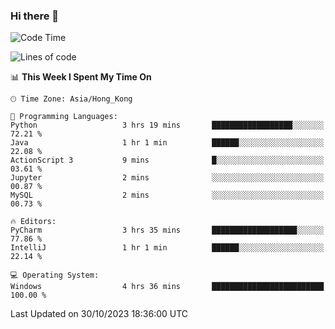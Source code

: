 ### Hi there 👋

<!--
**RoiexLee/RoiexLee** is a ✨ _special_ ✨ repository because its `README.md` (this file) appears on your GitHub profile.

Here are some ideas to get you started:

- 🔭 I’m currently working on ...
- 🌱 I’m currently learning ...
- 👯 I’m looking to collaborate on ...
- 🤔 I’m looking for help with ...
- 💬 Ask me about ...
- 📫 How to reach me: ...
- 😄 Pronouns: ...
- ⚡ Fun fact: ...
-->

<!--START_SECTION:waka-->
![Code Time](http://img.shields.io/badge/Code%20Time-377%20hrs%2015%20mins-blue)

![Lines of code](https://img.shields.io/badge/From%20Hello%20World%20I%27ve%20Written-37.4%20thousand%20lines%20of%20code-blue)

📊 **This Week I Spent My Time On** 

```text
🕑︎ Time Zone: Asia/Hong_Kong

💬 Programming Languages: 
Python                   3 hrs 19 mins       ██████████████████░░░░░░░   72.21 % 
Java                     1 hr 1 min          ██████░░░░░░░░░░░░░░░░░░░   22.08 % 
ActionScript 3           9 mins              █░░░░░░░░░░░░░░░░░░░░░░░░   03.61 % 
Jupyter                  2 mins              ░░░░░░░░░░░░░░░░░░░░░░░░░   00.87 % 
MySQL                    2 mins              ░░░░░░░░░░░░░░░░░░░░░░░░░   00.73 % 

🔥 Editors: 
PyCharm                  3 hrs 35 mins       ███████████████████░░░░░░   77.86 % 
IntelliJ                 1 hr 1 min          ██████░░░░░░░░░░░░░░░░░░░   22.14 % 

💻 Operating System: 
Windows                  4 hrs 36 mins       █████████████████████████   100.00 % 
```


 Last Updated on 30/10/2023 18:36:00 UTC
<!--END_SECTION:waka-->
